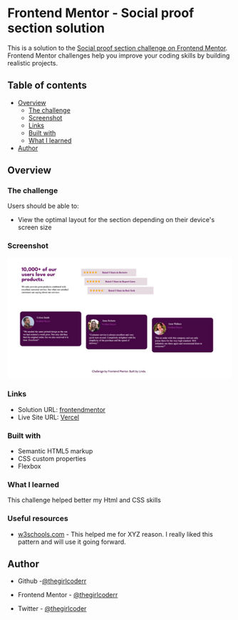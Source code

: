 # Frontend Mentor - Social proof section solution

This is a solution to the [Social proof section challenge on Frontend Mentor](https://www.frontendmentor.io/challenges/social-proof-section-6e0qTv_bA). Frontend Mentor challenges help you improve your coding skills by building realistic projects.

## Table of contents

- [Overview](#overview)
  - [The challenge](#the-challenge)
  - [Screenshot](#screenshot)
  - [Links](#links)
  - [Built with](#built-with)
  - [What I learned](#what-i-learned)
- [Author](#author)

## Overview

### The challenge

Users should be able to:

- View the optimal layout for the section depending on their device's screen size

### Screenshot

![](/images/Screenshot.jpeg)

### Links

- Solution URL: [frontendmentor](https://www.frontendmentor.io/solutions/social-proof-section-using-html-and-css-flex-box-AVusFHqU1M)
- Live Site URL: [Vercel](https://social-proof-section-nine-roan.vercel.app/)

### Built with

- Semantic HTML5 markup
- CSS custom properties
- Flexbox

### What I learned

This challenge helped better my Html and CSS skills

### Useful resources

- [w3schools.com](https://www.w3schools.com/) - This helped me for XYZ reason. I really liked this pattern and will use it going forward.

## Author

- Github -[@thegirlcoderr](https://github.com/thegirlcoderr)

- Frontend Mentor - [@thegirlcoderr](https://www.frontendmentor.io/profile/thegirlcoderr)

- Twitter - [@thegirlcoder](https://twitter.com/thegirlcoder)
